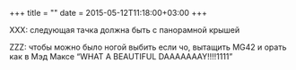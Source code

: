 +++
title = ""
date = 2015-05-12T11:18:00+03:00
+++

XXX: следующая тачка должна быть с панорамной крышей


ZZZ: чтобы можно было ногой выбить если чо, вытащить MG42 и орать как в Мэд Максе “WHAT A BEAUTIFUL DAAAAAAAY!!!!1111”


